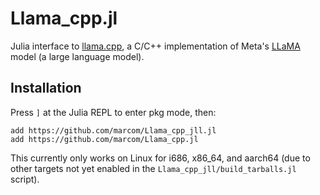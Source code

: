 # Llama_cpp.jl

Julia interface to
[llama.cpp](https://github.com/ggerganov/llama.cpp), a C/C++
implementation of Meta's [LLaMA](https://arxiv.org/abs/2302.13971)
model (a large language model).

## Installation

Press `]` at the Julia REPL to enter pkg mode, then:

```
add https://github.com/marcom/Llama_cpp_jll.jl
add https://github.com/marcom/Llama_cpp.jl
```

This currently only works on Linux for i686, x86_64, and aarch64 (due
to other targets not yet enabled in the
`Llama_cpp_jll/build_tarballs.jl` script).
